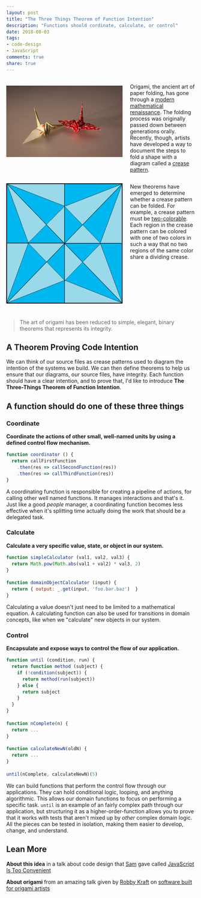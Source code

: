 ```yaml
---
layout: post
title: "The Three Things Theorem of Function Intention"
description: "Functions should cordinate, calculate, or control"
date: 2018-08-03
tags:
- code-design
- JavaScript
comments: true
share: true
---
```


<div style="display: grid; grid-template-columns: 330px auto">
  <p style="padding: 6px 20px 10px 0px">
    <a href="https://en.wikipedia.org/wiki/Orizuru" alt="orizuru: origami crane">
      <img src="/assets/images/three-things/orizuru-paper-cranes.jpg" alt="orizuru: origami crane"/>
    </a>
  </p>

  <p>Origami, the ancient art of paper folding, has gone through a <a href="http://www.pbs.org/independentlens/between-the-folds/history.html">modern mathematical renaissance</a>. The folding process was originally passed down between generations orally. Recently, though, artists have developed a way to document the steps to fold a shape with a diagram called a <a href="http://www.langorigami.com/crease-patterns">crease pattern</a>.</p>

  <p style="padding: 0px 20px 10px 0px">
    <a href="https://en.wikipedia.org/wiki/Mathematics_of_paper_folding" alt="mathematics of paper folding" style="">
      <img style="height: 320px; width: 320px;" src="/assets/images/three-things/two-colorability.png" alt="two colorability of bird base"/>
    </a>
  </p>

  <p>New theorems have emerged to determine whether a crease pattern can be folded. For example, a crease pattern must be <a href="https://en.wikipedia.org/wiki/Maekawa%27s_theorem">two-colorable</a>. Each region in the crease pattern can be colored with one of two colors in such a way that no two regions of the same color share a dividing crease.</p>

</div>

<blockquote style="margin-left: 20px"><p>The art of origami has been reduced to simple, elegant, binary theorems that represents its integrity.</p></blockquote>

## A Theorem Proving Code Intention

We can think of our source files as crease patterns used to diagram the intention of the systems we build. We can then define theorems to help us ensure that our diagrams, our source files, have integrity. Each function should have a clear intention, and to prove that, I'd like to introduce **The Three-Things Theorem of Function Intention**.

## A function should do one of these three things

### Coordinate

**Coordinate the actions of other small, well-named units by using a defined control flow mechanism.**

```javascript
function coordinator () {
  return callFirstFunction
    .then(res => callSecondFunction(res))
    .then(res => callThirdFunction(res))
}
```

A coordinating function is responsible for creating a pipeline of actions, for calling other well named functions. It manages interactions and that's it. Just like a good _people_ manager, a coordinating function becomes less effective when it's splitting time actually doing the work that should be a delegated task.

### Calculate

**Calculate a very specific value, state, or object in our system.**

```javascript
function simpleCalculator (val1, val2, val3) {
  return Math.pow(Math.abs(val1 + val2) * val3, 2)
}

function domainObjectCalculator (input) {
  return { output: _.get(input, 'foo.bar.baz')  }
}
```

Calculating a value doesn't just need to be limited to a mathematical equation. A calculating function can also be used for transitions in domain concepts, like when we "calculate" new objects in our system.

### Control

**Encapsulate and expose ways to control the flow of our application.**

```javascript
function until (condition, run) {
  return function method (subject) {
    if (!condition(subject)) {
      return method(run(subject))
    } else {
      return subject
    }
  }
}

function nComplete(n) {
  return ...
}

function calculateNewN(oldN) {
  return ...
}

until(nComplete, calculateNewN)(5)
```

We can build functions that perform the control flow through our applications. They can hold conditional logic, looping, and anything algorithmic. This allows our domain functions to focus on performing a specific task. `until` is an example of an fairly complex path through our application, but structuring it as a higher-order-function allows you to prove that it works with tests that aren't mixed up by _other_ complex domain logic. All the pieces can be tested in isolation, making them easier to develop, change, and understand.

## Lean More

<p><b>About this idea</b> in a talk about code design that <a href="https://twitter.com/samjonester">Sam</a> gave called <a href="http://blog.testdouble.com/posts/2018-05-02-javascript-is-too-convenient">JavaScript Is Too Convenient</a></p>
<p><b>About origami</b> from an amazing talk given by <a href="https://twitter.com/robbykraft">Robby Kraft</a> on <a href="https://www.thestrangeloop.com/2017/origami-software-from-scratch.html">software built for origami artists</a></p>



